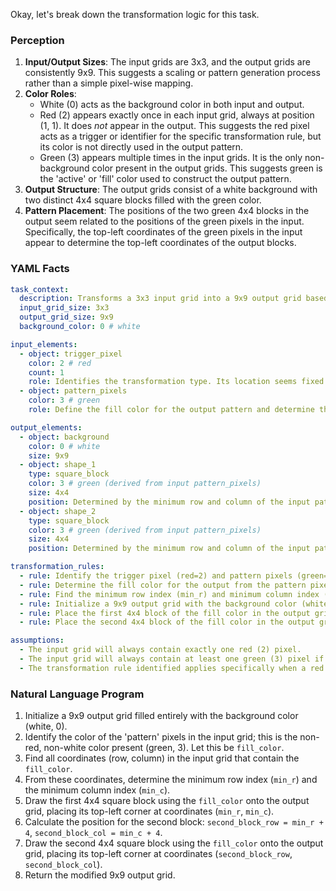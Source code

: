 Okay, let's break down the transformation logic for this task.

### Perception

1.  **Input/Output Sizes**: The input grids are 3x3, and the output grids are consistently 9x9. This suggests a scaling or pattern generation process rather than a simple pixel-wise mapping.
2.  **Color Roles**:
    *   White (0) acts as the background color in both input and output.
    *   Red (2) appears exactly once in each input grid, always at position (1, 1). It does *not* appear in the output. This suggests the red pixel acts as a trigger or identifier for the specific transformation rule, but its color is not directly used in the output pattern.
    *   Green (3) appears multiple times in the input grids. It is the only non-background color present in the output grids. This suggests green is the 'active' or 'fill' color used to construct the output pattern.
3.  **Output Structure**: The output grids consist of a white background with two distinct 4x4 square blocks filled with the green color.
4.  **Pattern Placement**: The positions of the two green 4x4 blocks in the output seem related to the positions of the green pixels in the input. Specifically, the top-left coordinates of the green pixels in the input appear to determine the top-left coordinates of the output blocks.

### YAML Facts


```yaml
task_context:
  description: Transforms a 3x3 input grid into a 9x9 output grid based on the locations of specific colored pixels.
  input_grid_size: 3x3
  output_grid_size: 9x9
  background_color: 0 # white

input_elements:
  - object: trigger_pixel
    color: 2 # red
    count: 1
    role: Identifies the transformation type. Its location seems fixed at (1,1) in examples but might be variable. Its color is not propagated to the output.
  - object: pattern_pixels
    color: 3 # green
    role: Define the fill color for the output pattern and determine the placement of the output shapes based on their coordinates.

output_elements:
  - object: background
    color: 0 # white
    size: 9x9
  - object: shape_1
    type: square_block
    color: 3 # green (derived from input pattern_pixels)
    size: 4x4
    position: Determined by the minimum row and column of the input pattern_pixels.
  - object: shape_2
    type: square_block
    color: 3 # green (derived from input pattern_pixels)
    size: 4x4
    position: Determined by the minimum row and column of the input pattern_pixels, offset by +4 rows and +4 columns relative to shape_1.

transformation_rules:
  - rule: Identify the trigger pixel (red=2) and pattern pixels (green=3) in the input.
  - rule: Determine the fill color for the output from the pattern pixels (green=3).
  - rule: Find the minimum row index (min_r) and minimum column index (min_c) among all pattern pixels in the input.
  - rule: Initialize a 9x9 output grid with the background color (white=0).
  - rule: Place the first 4x4 block of the fill color in the output grid, starting at position (min_r, min_c).
  - rule: Place the second 4x4 block of the fill color in the output grid, starting at position (min_r + 4, min_c + 4).

assumptions:
  - The input grid will always contain exactly one red (2) pixel.
  - The input grid will always contain at least one green (3) pixel if a red pixel is present.
  - The transformation rule identified applies specifically when a red (2) pixel is present.
```


### Natural Language Program

1.  Initialize a 9x9 output grid filled entirely with the background color (white, 0).
2.  Identify the color of the 'pattern' pixels in the input grid; this is the non-red, non-white color present (green, 3). Let this be `fill_color`.
3.  Find all coordinates (row, column) in the input grid that contain the `fill_color`.
4.  From these coordinates, determine the minimum row index (`min_r`) and the minimum column index (`min_c`).
5.  Draw the first 4x4 square block using the `fill_color` onto the output grid, placing its top-left corner at coordinates (`min_r`, `min_c`).
6.  Calculate the position for the second block: `second_block_row = min_r + 4`, `second_block_col = min_c + 4`.
7.  Draw the second 4x4 square block using the `fill_color` onto the output grid, placing its top-left corner at coordinates (`second_block_row`, `second_block_col`).
8.  Return the modified 9x9 output grid.